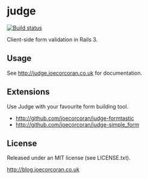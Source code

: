judge
=====

[![Build status](https://secure.travis-ci.org/joecorcoran/judge.png?branch=engine)](http://travis-ci.org/joecorcoran/judge)

Client-side form validation in Rails 3.

Usage
-----

See http://judge.joecorcoran.co.uk for documentation.

Extensions
----------

Use Judge with your favourite form building tool.

* http://github.com/joecorcoran/judge-formtastic
* http://github.com/joecorcoran/judge-simple_form

License
-------

Released under an MIT license (see LICENSE.txt).

http://blog.joecorcoran.co.uk
